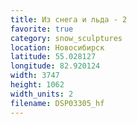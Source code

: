 ```yaml
---
title: Из снега и льда - 2
favorite: true
category: snow_sculptures
location: Новосибирск
latitude: 55.028127
longitude: 82.920124
width: 3747
height: 1062
width_units: 2
filename: DSP03305_hf
---
```

